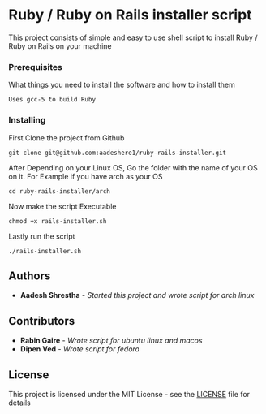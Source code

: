 # Ruby / Ruby on Rails installer script

This project consists of simple and easy to use shell script to install Ruby / Ruby on Rails on your machine

### Prerequisites

What things you need to install the software and how to install them

```
Uses gcc-5 to build Ruby
```

### Installing

First Clone the project from Github

```
git clone git@github.com:aadeshere1/ruby-rails-installer.git
```

After Depending on your Linux OS, Go the folder with the name of your OS on it.
For Example if you have arch as your OS

```
cd ruby-rails-installer/arch
```

Now make the script Executable


```
chmod +x rails-installer.sh
```

Lastly run the script

```
./rails-installer.sh
```

## Authors

* **Aadesh Shrestha** - *Started this project and wrote script for arch linux*

## Contributors

* **Rabin Gaire** - *Wrote script for ubuntu linux and macos*
* **Dipen Ved** - *Wrote script for fedora*

## License

This project is licensed under the MIT License - see the [LICENSE](./LICENSE) file for details
